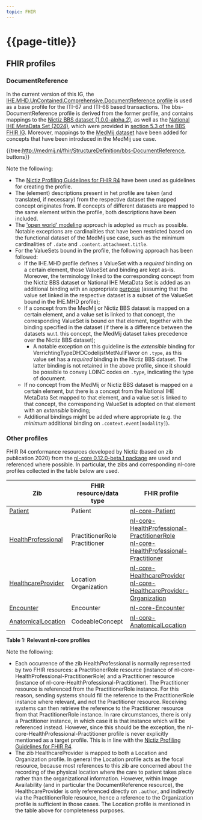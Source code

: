```yaml
---
topic: FHIR
---
```


# {{page-title}}

## FHIR profiles

### DocumentReference
In the current version of this IG, the [IHE.MHD.UnContained.Comprehensive.DocumentReference profile](https://profiles.ihe.net/ITI/MHD/StructureDefinition/IHE.MHD.UnContained.Comprehensive.DocumentReference) is used as a base profile for the ITI-67 and ITI-68 based transactions. The bbs-DocumentReference profile is derived from the former profile, and contains mappings to the [Nictiz BBS dataset (1.0.0-alpha.2)](https://decor.nictiz.nl/pub/bbs/bbs-html-20240208T092809/ds-2.16.840.1.113883.2.4.3.11.60.133.1.1-2022-03-09T122352.html), as well as the [National IHE MetaData Set (2024)](https://decor.nictiz.nl/pub/nihemds/ihexds-html-20220712T144728/ds-2.16.840.1.113883.2.4.3.11.60.106.1.1-2013-12-04T122419.html), which were provided in [section 5.3 of the BBS FHIR IG](https://informatiestandaarden.nictiz.nl/wiki/Bbs:V1_Alpha2_IG#MHD.2FWIA:_Mobile_access_to_Health_Documents_.2F_Web-based_Image_Access). Moreover, mappings to the [MedMij dataset](https://github.com/Stichting-MedMij/MedMij-R4-ImageAvailability/blob/main/dataset/Dataset_MedMij_Beeldbeschikbaarheid_1.0.0-beta.1.xlsx) have been added for concepts that have been introduced in the MedMij use case.

{{tree:http://medmij.nl/fhir/StructureDefinition/bbs-DocumentReference, buttons}}

Note the following:
- The [Nictiz Profiling Guidelines for FHIR R4](https://informatiestandaarden.nictiz.nl/wiki/FHIR:V1.0_FHIR_Profiling_Guidelines_R4) have been used as guidelines for creating the profile.
- The (element) descriptions present in het profile are taken (and translated, if necessary) from the respective dataset the mapped concept originates from. If concepts of different datasets are mapped to the same element within the profile, both descriptions have been included.
- The ['open world' modeling](https://informatiestandaarden.nictiz.nl/wiki/FHIR:V1.0_FHIR_Profiling_Guidelines_R4#Open_vs._closed_world_modeling) approach is adopted as much as possible. Notable exceptions are cardinalities that have been restricted based on the functional dataset of the MedMij use case, such as the minimum cardinalities of `.date` and `.content.attachment.title`.
- For the ValueSets bound in the profile, the following approach has been followed:
  - If the IHE.MHD profile defines a ValueSet with a *required* binding on a certain element, those ValueSet and binding are kept as-is. Moreover, the terminology linked to the corresponding concept from the Nictiz BBS dataset or National IHE MetaData Set is added as an additional binding with an appropriate [purpose](https://build.fhir.org/ig/FHIR/fhir-tools-ig/ValueSet-additional-binding-purpose.html) (assuming that the value set linked in the respective dataset is a subset of the ValueSet bound in the IHE.MHD profile);
  - If a concept from the MedMij or Nictiz BBS dataset is mapped on a certain element, and a value set is linked to that concept, the corresponding ValueSet is bound on that element, together with the binding specified in the dataset (if there is a difference between the datasets w.r.t. this concept, the MedMij dataset takes precedence over the Nictiz BBS dataset);
    - A notable exception on this guideline is the *extensible* binding for VerrichtingTypeDHDCodelijstMetNullFlavor on `.type`, as this value set has a *required* binding in the Nictiz BBS dataset. The latter binding is not retained in the above profile, since it should be possible to convey LOINC codes on `.type`, indicating the type of document.
  - If no concept from the MedMij or Nictiz BBS dataset is mapped on a certain element, but there is a concept from the National IHE MetaData Set mapped to that element, and a value set is linked to that concept, the corresponding ValueSet is adopted on that element with an *extensible* binding;
  - Additional bindings might be added where appropriate (e.g. the *minimum* additional binding on `.context.event[modality]`).

### Other profiles
FHIR R4 conformance resources developed by Nictiz (based on zib publication 2020) from the [nl-core 0.12.0-beta.1 package](https://simplifier.net/packages/nictiz.fhir.nl.r4.nl-core/0.12.0-beta.1) are used and referenced where possible. In particular, the zibs and corresponding nl-core profiles collected in the table below are used.

| Zib | FHIR resource/data type | FHIR profile |
| --- | --- | --- |
| [Patient](https://zibs.nl/wiki/Patient-v3.2(2020EN)) | Patient | [nl-core-Patient](https://simplifier.net/packages/nictiz.fhir.nl.r4.nl-core/0.12.0-beta.1/files/2885819) |
| [HealthProfessional](https://zibs.nl/wiki/HealthProfessional-v3.5(2020EN)) | PractitionerRole <br/> Practitioner | [nl-core-HealthProfessional-PractitionerRole](https://simplifier.net/packages/nictiz.fhir.nl.r4.nl-core/0.12.0-beta.1/files/2885778) <br/> [nl-core-HealthProfessional-Practitioner](https://simplifier.net/packages/nictiz.fhir.nl.r4.nl-core/0.12.0-beta.1/files/2885777) |
| [HealthcareProvider](https://zibs.nl/wiki/HealthcareProvider-v3.4(2020EN)) | Location <br/> Organization | [nl-core-HealthcareProvider](https://simplifier.net/packages/nictiz.fhir.nl.r4.nl-core/0.12.0-beta.1/files/2885775) <br/> [nl-core-HealthcareProvider-Organization](https://simplifier.net/packages/nictiz.fhir.nl.r4.nl-core/0.12.0-beta.1/files/2885776) |
| [Encounter](https://zibs.nl/wiki/Encounter-v4.0.1(2020EN)) | Encounter | [nl-core-Encounter](https://simplifier.net/packages/nictiz.fhir.nl.r4.nl-core/0.12.0-beta.1/files/2885764) |
| [AnatomicalLocation](https://zibs.nl/wiki/AnatomicalLocation-v1.0(2020EN)) | CodeableConcept | [nl-core-AnatomicalLocation](https://simplifier.net/packages/nictiz.fhir.nl.r4.nl-core/0.12.0-beta.1/files/2885731) |

**Table 1: Relevant nl-core profiles**

Note the following:
- Each occurrence of the zib HealthProfessional is normally represented by two FHIR resources: a PractitionerRole resource (instance of nl-core-HealthProfessional-PractitionerRole) and a Practitioner resource (instance of nl-core-HealthProfessional-Practitioner). The Practitioner resource is referenced from the PractitionerRole instance. For this reason, sending systems should fill the reference to the PractitionerRole instance where relevant, and not the Practitioner resource. Receiving systems can then retrieve the reference to the Practitioner resource from that PractitionerRole instance.
In rare circumstances, there is only a Practitioner instance, in which case it is that instance which will be referenced instead. However, since this should be the exception, the nl-core-HealthProfessional-Practitioner profile is never explicitly mentioned as a target profile.
This is in line with the [Nictiz Profiling Guidelines for FHIR R4](https://informatiestandaarden.nictiz.nl/wiki/FHIR:V1.0_FHIR_Profiling_Guidelines_R4#Referencing_zib_HealthProfessional).
- The zib HealthcareProvider is mapped to both a Location and Organization profile. In general the Location profile acts as the focal resource, because most references to this zib are concerned about the recording of the physical location where the care to patient takes place rather than the organizational information. However, within Image Availability (and in particular the DocumentReference resource), the HealthcareProvider is only referenced directly on `.author`, and indirectly via the PractitionerRole resource, hence a reference to the Organization profile is sufficient in those cases. The Location profile is mentioned in the table above for completeness purposes.